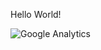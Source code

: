 Hello World!

![Google Analytics](https://www.google-analytics.com/collect?v=1&tid=UA-172921913-1&cid=555&t=event&ec=repo&ea=open&dp=%2Fmjpitz&dt=mjpitz)

